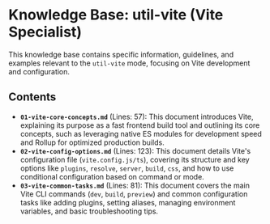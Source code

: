 # Knowledge Base: util-vite (Vite Specialist)

This knowledge base contains specific information, guidelines, and examples relevant to the `util-vite` mode, focusing on Vite development and configuration.

## Contents

- **`01-vite-core-concepts.md`** (Lines: 57): This document introduces Vite, explaining its purpose as a fast frontend build tool and outlining its core concepts, such as leveraging native ES modules for development speed and Rollup for optimized production builds.
- **`02-vite-config-options.md`** (Lines: 123): This document details Vite's configuration file (`vite.config.js/ts`), covering its structure and key options like `plugins`, `resolve`, `server`, `build`, `css`, and how to use conditional configuration based on command or mode.
- **`03-vite-common-tasks.md`** (Lines: 81): This document covers the main Vite CLI commands (`dev`, `build`, `preview`) and common configuration tasks like adding plugins, setting aliases, managing environment variables, and basic troubleshooting tips.
